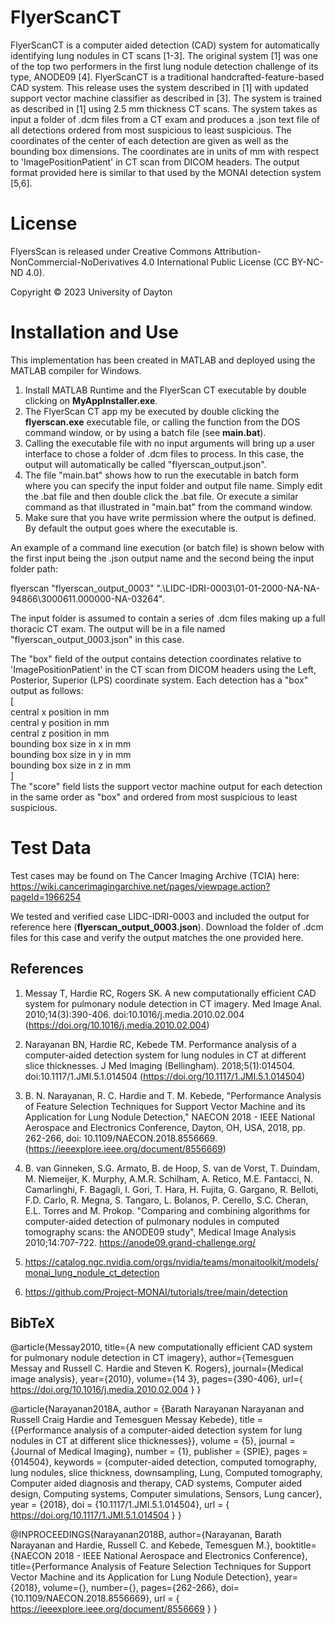 # FlyerScanCT
FlyerScanCT is a computer aided detection (CAD) system for automatically identifying lung nodules in CT scans [1-3]. The original system [1] was one of the top two performers in the first lung nodule detection challenge of its type, ANODE09 [4]. FlyerScanCT is a traditional handcrafted-feature-based CAD system. This release uses the system described in [1] with updated support vector machine classifier as described in [3]. The system is trained as described in [1] using 2.5 mm thickness CT scans. The system takes as input a folder of .dcm files from a CT exam and produces a .json text file of all detections ordered from most suspicious to least suspicious. The coordinates of the center of each detection are given as well as the bounding box dimensions. The coordinates are in units of mm with respect to 'ImagePositionPatient' in CT scan from DICOM headers. The output format provided here is similar to that used by the MONAI detection system [5,6]. 

# License
FlyersScan is released under Creative Commons Attribution-NonCommercial-NoDerivatives 4.0 International Public License (CC BY-NC-ND 4.0).

Copyright © 2023 University of Dayton

# Installation and Use
This implementation has been created in MATLAB and deployed using the MATLAB compiler for Windows. 

1. Install MATLAB Runtime and the FlyerScan CT executable by double clicking on **MyAppInstaller.exe**.
2. The FlyerScan CT app my be executed by double clicking the **flyerscan.exe** executable file, or calling the function from the DOS command window, or by using a batch file (see **main.bat**).
3. Calling the executable file with no input arguments will bring up a user interface to chose a folder of .dcm files to process. In this case, the output will automatically be called "flyerscan_output.json".
4. The file "main.bat" shows how to run the executable in batch form where you can specify the input folder and output file name. Simply edit the .bat file and then double click the .bat file. Or execute a similar command as that illustrated in "main.bat" from the command window.
5. Make sure that you have write permission where the output is defined. By default the output goes where the executable is.

An example of a command line execution (or batch file) is shown below with the first input being the .json output name and the second being the input folder path:

flyerscan "flyerscan_output_0003" ".\LIDC-IDRI-0003\01-01-2000-NA-NA-94866\3000611.000000-NA-03264". 

The input folder is assumed to contain a series of .dcm files making up a full thoracic CT exam. The output will be in a file named "flyerscan_output_0003.json" in this case.

The "box" field of the output contains detection coordinates relative to 'ImagePositionPatient' in the CT scan from DICOM headers using the Left, Posterior, Superior (LPS) coordinate system. Each detection has a "box" output as follows: <br>
[ <br>
central x position in mm <br>
central y position in mm <br>
central z position in mm <br>
bounding box size in x in mm <br>
bounding box size in y in mm <br>
bounding box size in z in mm <br>
] <br>
The "score" field lists the support vector machine output for each detection in the same order as "box" and ordered from most suspicious to least suspicious.

# Test Data
Test cases may be found on The Cancer Imaging Archive (TCIA) here:
https://wiki.cancerimagingarchive.net/pages/viewpage.action?pageId=1966254

We tested and verified case LIDC-IDRI-0003 and included the output for reference here (**flyerscan_output_0003.json**). Download the folder of .dcm files for this case and verify the output matches the one provided here.

## References
1. Messay T, Hardie RC, Rogers SK. A new computationally efficient CAD system for pulmonary nodule detection in CT imagery. Med Image Anal. 2010;14(3):390-406. doi:10.1016/j.media.2010.02.004 (https://doi.org/10.1016/j.media.2010.02.004)

2. Narayanan BN, Hardie RC, Kebede TM. Performance analysis of a computer-aided detection system for lung nodules in CT at different slice thicknesses. J Med Imaging (Bellingham). 2018;5(1):014504. doi:10.1117/1.JMI.5.1.014504 (https://doi.org/10.1117/1.JMI.5.1.014504)
   
3. B. N. Narayanan, R. C. Hardie and T. M. Kebede, "Performance Analysis of Feature Selection Techniques for Support Vector Machine and its Application for Lung Nodule Detection," NAECON 2018 - IEEE National Aerospace and Electronics Conference, Dayton, OH, USA, 2018, pp. 262-266, doi: 10.1109/NAECON.2018.8556669. (https://ieeexplore.ieee.org/document/8556669)

4. B. van Ginneken, S.G. Armato, B. de Hoop, S. van de Vorst, T. Duindam, M. Niemeijer, K. Murphy, A.M.R. Schilham, A. Retico, M.E. Fantacci, N. Camarlinghi, F. Bagagli, I. Gori, T. Hara, H. Fujita, G. Gargano, R. Belloti, F.D. Carlo, R. Megna, S. Tangaro, L. Bolanos, P. Cerello, S.C. Cheran, E.L. Torres and M. Prokop. "Comparing and combining algorithms for computer-aided detection of pulmonary nodules in computed tomography scans: the ANODE09 study", Medical Image Analysis 2010;14:707-722. https://anode09.grand-challenge.org/

6. https://catalog.ngc.nvidia.com/orgs/nvidia/teams/monaitoolkit/models/monai_lung_nodule_ct_detection
   
7. https://github.com/Project-MONAI/tutorials/tree/main/detection


## BibTeX

  @article{Messay2010,
  title={A new computationally efficient CAD system for pulmonary nodule detection in CT imagery},
  author={Temesguen Messay and Russell C. Hardie and Steven K. Rogers},
  journal={Medical image analysis},
  year={2010},
  volume={14 3},
  pages={390-406},
  url={ https://doi.org/10.1016/j.media.2010.02.004 }
}

@article{Narayanan2018A,
author = {Barath Narayanan Narayanan and Russell Craig Hardie and Temesguen Messay Kebede},
title = {{Performance analysis of a computer-aided detection system for lung nodules in CT at different slice thicknesses}},
volume = {5},
journal = {Journal of Medical Imaging},
number = {1},
publisher = {SPIE},
pages = {014504},
keywords = {computer-aided detection, computed tomography, lung nodules, slice thickness, downsampling, Lung, Computed tomography, Computer aided diagnosis and therapy, CAD systems, Computer aided design, Computing systems, Computer simulations, Sensors, Lung cancer},
year = {2018},
doi = {10.1117/1.JMI.5.1.014504},
url = { https://doi.org/10.1117/1.JMI.5.1.014504 }
}

@INPROCEEDINGS{Narayanan2018B,
  author={Narayanan, Barath Narayanan and Hardie, Russell C. and Kebede, Temesguen M.},
  booktitle={NAECON 2018 - IEEE National Aerospace and Electronics Conference}, 
  title={Performance Analysis of Feature Selection Techniques for Support Vector Machine and its Application for Lung Nodule Detection}, 
  year={2018},
  volume={},
  number={},
  pages={262-266},
  doi={10.1109/NAECON.2018.8556669},
  url = { https://ieeexplore.ieee.org/document/8556669 }
  }

